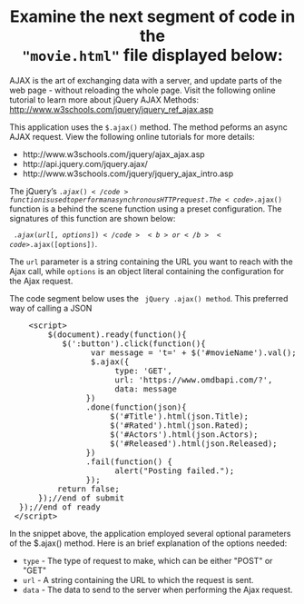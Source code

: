 
<center><h1>Examine the next segment of code in the <br><code>"movie.html"</code> file displayed below: </h1></center>

AJAX is the art of exchanging data with a server, and update parts of the web page - without reloading the whole page.  Visit the following online tutorial to learn more about jQuery AJAX Methods:   http://www.w3schools.com/jquery/jquery_ref_ajax.asp

This application uses the <code>$.ajax()</code> method.  The method peforms an async AJAX request.  View the following online tutorials for more details:
<ul>
<li>http://www.w3schools.com/jquery/ajax_ajax.asp </li>
<li>http://api.jquery.com/jquery.ajax/</li>
<li>http://www.w3schools.com/jquery/jquery_ajax_intro.asp</li>
</ul>

The jQuery’s <code>$.ajax()</code> function is used to perform an asynchronous HTTP request. The <code>$.ajax()</code> function is a behind the scene function using a preset configuration. The signatures of this function are shown below:

<code> $.ajax(url[, options])</code>  <b>or</b>  <code>$.ajax([options])</code>.
</ul>


The <code>url</code> parameter is a string containing the URL you want to reach with the Ajax call, while <code>options</code> is an object literal containing the configuration for the Ajax request.



The code segment below uses the <code> jQuery .ajax() method</code>.  This preferred way of calling a JSON 

<pre>
    &ltscript>
        $(document).ready(function(){
           $(':button').click(function(){
                 var message = 't=' + $('#movieName').val();   
                 $.ajax({
                      type: 'GET',
                      url: 'https://www.omdbapi.com/?',
                      data: message             
                })
                .done(function(json){
                     $('#Title').html(json.Title);
                     $('#Rated').html(json.Rated);
                     $('#Actors').html(json.Actors);
                     $('#Released').html(json.Released);
                })
                .fail(function() {
                      alert("Posting failed.");              
                });                    
          return false;
      });//end of submit
  });//end of ready      
 &lt/script>
</pre>

In the snippet above, the application employed several optional parameters of the $.ajax() method.  Here is an brief explanation of the options needed: 
<ul>
<li><code>type</code> - The type of request to make, which can be either "POST" or "GET"</li>
<li><code>url</code> - A string containing the URL to which the request is sent.</li>
<li><code>data</code> - The data to send to the server when performing the Ajax request.</li>
</ul>








